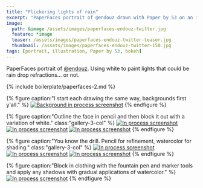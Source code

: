 ```yaml
---
title: "Flickering lights of rain"
excerpt: "PaperFaces portrait of @endouz drawn with Paper by 53 on an iPad."
image: 
  path: &image /assets/images/paperfaces-endouz-twitter.jpg 
  feature: *image
  teaser: /assets/images/paperfaces-endouz-twitter-teaser.jpg
  thumbnail: /assets/images/paperfaces-endouz-twitter-150.jpg
tags: [portrait, illustration, Paper by 53, bokeh]
---
```


PaperFaces portrait of [@endouz](https://twitter.com/endouz). Using white to paint lights that could be rain drop refractions… or not.

{% include boilerplate/paperfaces-2.md %}

{% figure caption:"I start each drawing the same way, backgrounds first y'all." %}
[![Background in process screenshot](/assets/images/paperfaces-endouz-process-1-600.jpg)](/assets/images/paperfaces-endouz-process-1-lg.jpg)
{% endfigure %}

{% figure caption:"Outline the face in pencil and then block it out with a variation of white." class:"gallery-3-col" %}
[![In process screenshot](/assets/images/paperfaces-endouz-process-2-600.jpg)](/assets/images/paperfaces-endouz-process-2-lg.jpg)
[![In process screenshot](/assets/images/paperfaces-endouz-process-3-600.jpg)](/assets/images/paperfaces-endouz-process-3-lg.jpg)
[![In process screenshot](/assets/images/paperfaces-endouz-process-4-600.jpg)](/assets/images/paperfaces-endouz-process-4-lg.jpg)
{% endfigure %}

{% figure caption:"You know the drill. Pencil for refinement, watercolor for shading." class:"gallery-3-col" %}
[![In process screenshot](/assets/images/paperfaces-endouz-process-5-600.jpg)](/assets/images/paperfaces-endouz-process-5-lg.jpg)
[![In process screenshot](/assets/images/paperfaces-endouz-process-6-600.jpg)](/assets/images/paperfaces-endouz-process-6-lg.jpg)
[![In process screenshot](/assets/images/paperfaces-endouz-process-7-600.jpg)](/assets/images/paperfaces-endouz-process-7-lg.jpg)
{% endfigure %}

{% figure caption:"Block in clothing with the fountain pen and marker tools and apply any shadows with gradual applications of watercolor." %}
[![In process screenshot](/assets/images/paperfaces-endouz-process-8-600.jpg)](/assets/images/paperfaces-endouz-process-8-lg.jpg)
{% endfigure %}
